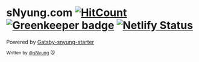 # sNyung.com [![HitCount](http://hits.dwyl.io/seonhyungjo/SeonHyungJogithubio.svg)](http://hits.dwyl.io/seonhyungjo/SeonHyungJogithubio)  [![Greenkeeper badge](https://badges.greenkeeper.io/SeonHyungJo/SeonHyungJo.github.io.svg)](https://greenkeeper.io/)  [![Netlify Status](https://api.netlify.com/api/v1/badges/57006f2a-8e43-462d-9b39-915f6eb87066/deploy-status)](https://app.netlify.com/sites/snyung.com/deploys) 

Powered by [Gatsby-snyung-starter](https://github.com/SeonHyungJo/gatsby-snyung-starter)

<sub>Written by [@sNyung](https://github.com/SeonHyungJo) 🐭</sub>
